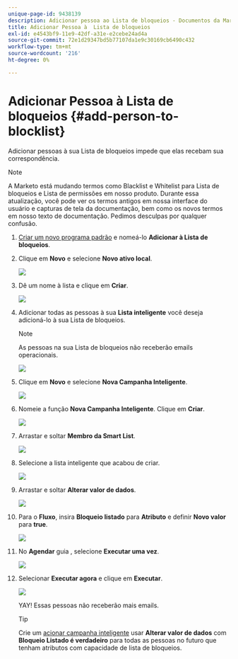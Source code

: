 ```yaml
---
unique-page-id: 9438139
description: Adicionar pessoa ao Lista de bloqueios - Documentos da Marketo - Documentação do produto
title: Adicionar Pessoa à  Lista de bloqueios
exl-id: e4543bf9-11e9-42df-a31e-e2cebe24ad4a
source-git-commit: 72e1d29347bd5b77107da1e9c30169cb6490c432
workflow-type: tm+mt
source-wordcount: '216'
ht-degree: 0%

---
```


# Adicionar Pessoa à  Lista de bloqueios {#add-person-to-blocklist}

Adicionar pessoas à sua Lista de bloqueios impede que elas recebam sua correspondência.

>[!NOTE]
>
>A Marketo está mudando termos como Blacklist e Whitelist para Lista de bloqueios e Lista de permissões em nosso produto. Durante essa atualização, você pode ver os termos antigos em nossa interface do usuário e capturas de tela da documentação, bem como os novos termos em nosso texto de documentação. Pedimos desculpas por qualquer confusão.

1. [Criar um novo programa padrão](/help/marketo/product-docs/core-marketo-concepts/programs/creating-programs/create-a-program.md) e nomeá-lo **Adicionar à  Lista de bloqueios**.

1. Clique em **Novo** e selecione **Novo ativo local**.

   ![](assets/image2015-8-14-11-3a0-3a46.png)

1. Dê um nome à lista e clique em **Criar**.

   ![](assets/image2015-8-14-11-3a2-3a26.png)

1. Adicionar todas as pessoas à sua **Lista inteligente** você deseja adicioná-lo à sua Lista de bloqueios.

   >[!NOTE]
   >
   >As pessoas na sua Lista de bloqueios não receberão emails operacionais.

   ![](assets/three-6.png)

1. Clique em **Novo** e selecione **Nova Campanha Inteligente**.

   ![](assets/image2015-8-14-11-3a12-3a35.png)

1. Nomeie a função **Nova Campanha Inteligente**. Clique em **Criar**.

   ![](assets/image2015-8-14-11-3a13-3a36.png)

1. Arrastar e soltar **Membro da Smart List**.

   ![](assets/image2015-8-14-11-3a16-3a34.png)

1. Selecione a lista inteligente que acabou de criar.

   ![](assets/image2015-8-14-11-3a17-3a5.png)

1. Arrastar e soltar **Alterar valor de dados**.

   ![](assets/image2015-8-14-11-3a18-3a41.png)

1. Para o **Fluxo**, insira **Bloqueio listado** para **Atributo** e definir **Novo valor** para **true**.

   ![](assets/image2015-8-14-11-3a21-3a1.png)

1. No **Agendar** guia , selecione **Executar uma vez**.

   ![](assets/ten.png)

1. Selecionar **Executar agora** e clique em **Executar**.

   ![](assets/image2015-8-14-11-3a24-3a50.png)

   YAY! Essas pessoas não receberão mais emails.

   >[!TIP]
   >
   >Crie um [acionar campanha inteligente](/help/marketo/product-docs/core-marketo-concepts/smart-campaigns/creating-a-smart-campaign/create-a-new-smart-campaign.md) usar **Alterar valor de dados** com **Bloqueio Listado é verdadeiro** para todas as pessoas no futuro que tenham atributos com capacidade de  lista de bloqueios.
